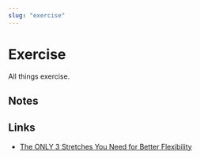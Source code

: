 ```yaml
---
slug: "exercise"
---
```


# Exercise

All things exercise.

## Notes

## Links

- [The ONLY 3 Stretches You Need for Better Flexibility](https://www.youtube.com/watch?v=uKYZIC-67gY)